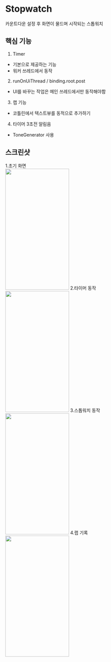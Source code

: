 # Stopwatch
 카운트다운 설정 후 화면이 물드며 시작되는 스톱워치
 
 ## 핵심 기능
 1. Timer
  * 기본으로 제공하는 기능
  * 워커 쓰레드에서 동작
 2. runOnUiThread / binding.root.post
  * UI를 바꾸는 작업은 메인 쓰레드에서만 동작해야함
 3. 랩 기능
  * 코틀린에서 텍스트뷰를 동적으로 추가하기
 4. 타이머 3초전 알림음
  * ToneGenerator 사용
 ## 스크린샷
 1.초기 화면    
<img src="https://user-images.githubusercontent.com/61692372/221339307-0f305ce3-812e-4329-846b-a1295093086e.png" width="200" height="380"/>
 2.타이머 동작    
<img src="https://user-images.githubusercontent.com/61692372/221339360-dee7cc0b-9f98-4aeb-9564-128e8cc10ae3.png" width="200" height="380"/>
 3.스톱워치 동작    
<img src="https://user-images.githubusercontent.com/61692372/221339394-ab187cdf-355d-4e87-880d-16d6f5029be1.png" width="200" height="380"/>
 4.랩 기록    
<img src="https://user-images.githubusercontent.com/61692372/221339399-cb772b56-67c5-4e70-b044-0c613d23e50b.png" width="200" height="380"/>
